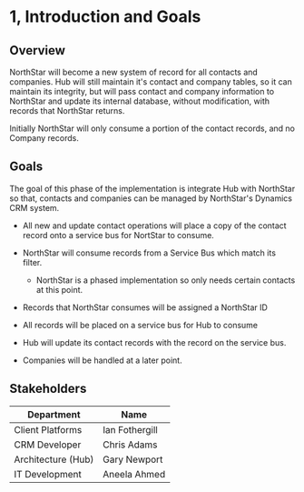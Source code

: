 # 1, Introduction and Goals

## Overview

NorthStar will become a new system of record for all contacts and companies. Hub will still maintain it's contact and company tables, so it can maintain its integrity, but will pass contact and company information to NorthStar and update its internal database, without modification, with records that NorthStar returns.

Initially NorthStar will only consume a portion of the contact records, and no Company records.


## Goals

The goal of this phase of the implementation is integrate Hub with NorthStar so that, contacts and companies can be managed by NorthStar's Dynamics CRM system.

* All new and update contact operations will place a copy of the contact record onto a service bus for NortStar to consume.
* NorthStar will consume records from a Service Bus which match its filter.
  * NorthStar is a phased implementation so only needs certain contacts at this point.
* Records that NorthStar consumes will be assigned a NorthStar ID
* All records will be placed on a service bus for Hub to consume
* Hub will update its contact records with the record on the service bus.

* Companies will be handled at a later point.


## Stakeholders

| Department                      | Name                |
| ------------------------------- | ------------------- |
| Client Platforms                | Ian Fothergill      |
| CRM Developer                   | Chris Adams         |
| Architecture         (Hub)      | Gary Newport        |
| IT Development                  | Aneela Ahmed        |

